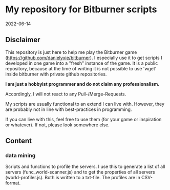 # My repository for Bitburner scripts
2022-06-14

## Disclaimer
This repository is just here to help me play the Bitburner game (https://github.com/danielyxie/bitburner). I especially use it to get scripts I developed in one game into a "fresh" instance of the game. It is a public repository, because at the time of writing it is not possible to use 'wget' inside bitburner with private github repositories.

**I am just a hobbyist programmer and do not claim any professionalism.**

Accordingly, I will not react to any Pull-/Merge-Requests.

My scripts are usually functional to an extend I can live with. However, they are probably not in line with best-practices in programming.

If you can live with this, feel free to use them (for your game or inspiration or whatever). If not, please look somewhere else.

## Content
### data mining
Scripts and functions to profile the servers. I use this to generate a list of all servers (func_world-scanner.js) and to get the properties of all servers (world-profiler.js). Both is written to a txt-file. The profiles are in CSV-format.
